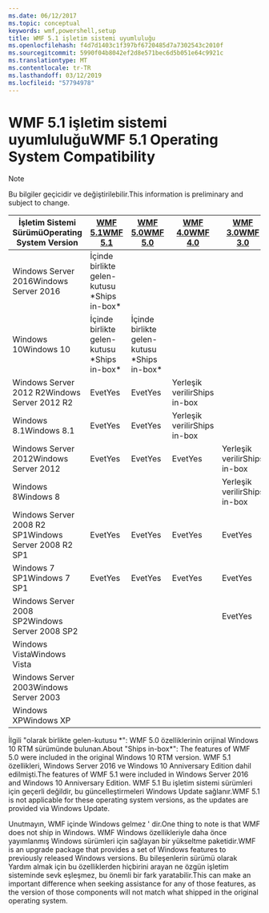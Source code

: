 ```yaml
---
ms.date: 06/12/2017
ms.topic: conceptual
keywords: wmf,powershell,setup
title: WMF 5.1 işletim sistemi uyumluluğu
ms.openlocfilehash: f4d7d1403c1f397bf6720485d7a7302543c2010f
ms.sourcegitcommit: 5990f04b8042ef2d8e571bec6d5b051e64c9921c
ms.translationtype: MT
ms.contentlocale: tr-TR
ms.lasthandoff: 03/12/2019
ms.locfileid: "57794978"
---
```

# <a name="wmf-51-operating-system-compatibility"></a><span data-ttu-id="804ff-103">WMF 5.1 işletim sistemi uyumluluğu</span><span class="sxs-lookup"><span data-stu-id="804ff-103">WMF 5.1 Operating System Compatibility</span></span>

> [!NOTE]
> <span data-ttu-id="804ff-104">Bu bilgiler geçicidir ve değiştirilebilir.</span><span class="sxs-lookup"><span data-stu-id="804ff-104">This information is preliminary and subject to change.</span></span>

| <span data-ttu-id="804ff-105">İşletim Sistemi Sürümü</span><span class="sxs-lookup"><span data-stu-id="804ff-105">Operating System Version</span></span> | [<span data-ttu-id="804ff-106">WMF 5.1</span><span class="sxs-lookup"><span data-stu-id="804ff-106">WMF 5.1</span></span>](https://aka.ms/wmf51download) | [<span data-ttu-id="804ff-107">WMF 5.0</span><span class="sxs-lookup"><span data-stu-id="804ff-107">WMF 5.0</span></span>](https://aka.ms/wmf5download) | [<span data-ttu-id="804ff-108">WMF 4.0</span><span class="sxs-lookup"><span data-stu-id="804ff-108">WMF 4.0</span></span>](https://aka.ms/wmf4download) |  [<span data-ttu-id="804ff-109">WMF 3.0</span><span class="sxs-lookup"><span data-stu-id="804ff-109">WMF 3.0</span></span>](https://aka.ms/wmf3download) | [<span data-ttu-id="804ff-110">WMF 2.0</span><span class="sxs-lookup"><span data-stu-id="804ff-110">WMF 2.0</span></span>](https://aka.ms/wmf2download) |
| ------------------------ | ----------- | ----------- | ----------- | ------------ |  ------------- |
| <span data-ttu-id="804ff-111">Windows Server 2016</span><span class="sxs-lookup"><span data-stu-id="804ff-111">Windows Server 2016</span></span> | <span data-ttu-id="804ff-112">İçinde birlikte gelen-kutusu \*</span><span class="sxs-lookup"><span data-stu-id="804ff-112">Ships in-box\*</span></span> |  |  |  |  |
| <span data-ttu-id="804ff-113">Windows 10</span><span class="sxs-lookup"><span data-stu-id="804ff-113">Windows 10</span></span> | <span data-ttu-id="804ff-114">İçinde birlikte gelen-kutusu \*</span><span class="sxs-lookup"><span data-stu-id="804ff-114">Ships in-box\*</span></span> | <span data-ttu-id="804ff-115">İçinde birlikte gelen-kutusu \*</span><span class="sxs-lookup"><span data-stu-id="804ff-115">Ships in-box\*</span></span>  | | | |
| <span data-ttu-id="804ff-116">Windows Server 2012 R2</span><span class="sxs-lookup"><span data-stu-id="804ff-116">Windows Server 2012 R2</span></span>| <span data-ttu-id="804ff-117">Evet</span><span class="sxs-lookup"><span data-stu-id="804ff-117">Yes</span></span> | <span data-ttu-id="804ff-118">Evet</span><span class="sxs-lookup"><span data-stu-id="804ff-118">Yes</span></span> | <span data-ttu-id="804ff-119">Yerleşik verilir</span><span class="sxs-lookup"><span data-stu-id="804ff-119">Ships in-box</span></span> |  |  |
| <span data-ttu-id="804ff-120">Windows 8.1</span><span class="sxs-lookup"><span data-stu-id="804ff-120">Windows 8.1</span></span> | <span data-ttu-id="804ff-121">Evet</span><span class="sxs-lookup"><span data-stu-id="804ff-121">Yes</span></span> | <span data-ttu-id="804ff-122">Evet</span><span class="sxs-lookup"><span data-stu-id="804ff-122">Yes</span></span> |  <span data-ttu-id="804ff-123">Yerleşik verilir</span><span class="sxs-lookup"><span data-stu-id="804ff-123">Ships in-box</span></span> |  |  |
| <span data-ttu-id="804ff-124">Windows Server 2012</span><span class="sxs-lookup"><span data-stu-id="804ff-124">Windows Server 2012</span></span> | <span data-ttu-id="804ff-125">Evet</span><span class="sxs-lookup"><span data-stu-id="804ff-125">Yes</span></span> | <span data-ttu-id="804ff-126">Evet</span><span class="sxs-lookup"><span data-stu-id="804ff-126">Yes</span></span> | <span data-ttu-id="804ff-127">Evet</span><span class="sxs-lookup"><span data-stu-id="804ff-127">Yes</span></span> |  <span data-ttu-id="804ff-128">Yerleşik verilir</span><span class="sxs-lookup"><span data-stu-id="804ff-128">Ships in-box</span></span> | |
| <span data-ttu-id="804ff-129">Windows 8</span><span class="sxs-lookup"><span data-stu-id="804ff-129">Windows 8</span></span> |  |  |  | <span data-ttu-id="804ff-130">Yerleşik verilir</span><span class="sxs-lookup"><span data-stu-id="804ff-130">Ships in-box</span></span> | |
| <span data-ttu-id="804ff-131">Windows Server 2008 R2 SP1</span><span class="sxs-lookup"><span data-stu-id="804ff-131">Windows Server 2008 R2 SP1</span></span> | <span data-ttu-id="804ff-132">Evet</span><span class="sxs-lookup"><span data-stu-id="804ff-132">Yes</span></span> | <span data-ttu-id="804ff-133">Evet</span><span class="sxs-lookup"><span data-stu-id="804ff-133">Yes</span></span> | <span data-ttu-id="804ff-134">Evet</span><span class="sxs-lookup"><span data-stu-id="804ff-134">Yes</span></span> |  <span data-ttu-id="804ff-135">Evet</span><span class="sxs-lookup"><span data-stu-id="804ff-135">Yes</span></span>| <span data-ttu-id="804ff-136">Yerleşik verilir</span><span class="sxs-lookup"><span data-stu-id="804ff-136">Ships in-box</span></span> |
| <span data-ttu-id="804ff-137">Windows 7 SP1</span><span class="sxs-lookup"><span data-stu-id="804ff-137">Windows 7 SP1</span></span>  | <span data-ttu-id="804ff-138">Evet</span><span class="sxs-lookup"><span data-stu-id="804ff-138">Yes</span></span> | <span data-ttu-id="804ff-139">Evet</span><span class="sxs-lookup"><span data-stu-id="804ff-139">Yes</span></span> | <span data-ttu-id="804ff-140">Evet</span><span class="sxs-lookup"><span data-stu-id="804ff-140">Yes</span></span> | <span data-ttu-id="804ff-141">Evet</span><span class="sxs-lookup"><span data-stu-id="804ff-141">Yes</span></span> | <span data-ttu-id="804ff-142">Yerleşik verilir</span><span class="sxs-lookup"><span data-stu-id="804ff-142">Ships in-box</span></span> |
| <span data-ttu-id="804ff-143">Windows Server 2008 SP2</span><span class="sxs-lookup"><span data-stu-id="804ff-143">Windows Server 2008 SP2</span></span> | | | | <span data-ttu-id="804ff-144">Evet</span><span class="sxs-lookup"><span data-stu-id="804ff-144">Yes</span></span> | <span data-ttu-id="804ff-145">Evet</span><span class="sxs-lookup"><span data-stu-id="804ff-145">Yes</span></span> |
| <span data-ttu-id="804ff-146">Windows Vista</span><span class="sxs-lookup"><span data-stu-id="804ff-146">Windows Vista</span></span> | | | | | <span data-ttu-id="804ff-147">Evet</span><span class="sxs-lookup"><span data-stu-id="804ff-147">Yes</span></span> |
| <span data-ttu-id="804ff-148">Windows Server 2003</span><span class="sxs-lookup"><span data-stu-id="804ff-148">Windows Server 2003</span></span>| | | |  | <span data-ttu-id="804ff-149">Evet</span><span class="sxs-lookup"><span data-stu-id="804ff-149">Yes</span></span> |
| <span data-ttu-id="804ff-150">Windows XP</span><span class="sxs-lookup"><span data-stu-id="804ff-150">Windows XP</span></span> | | | |  | <span data-ttu-id="804ff-151">Evet</span><span class="sxs-lookup"><span data-stu-id="804ff-151">Yes</span></span> |

<span data-ttu-id="804ff-152">İlgili "olarak birlikte gelen-kutusu \*": WMF 5.0 özelliklerinin orijinal Windows 10 RTM sürümünde bulunan.</span><span class="sxs-lookup"><span data-stu-id="804ff-152">About "Ships in-box\*": The features of WMF 5.0 were included in the original Windows 10 RTM version.</span></span>
<span data-ttu-id="804ff-153">WMF 5.1 özellikleri, Windows Server 2016 ve Windows 10 Anniversary Edition dahil edilmişti.</span><span class="sxs-lookup"><span data-stu-id="804ff-153">The features of WMF 5.1 were included in Windows Server 2016 and Windows 10 Anniversary Edition.</span></span>
<span data-ttu-id="804ff-154">WMF 5.1 Bu işletim sistemi sürümleri için geçerli değildir, bu güncelleştirmeleri Windows Update sağlanır.</span><span class="sxs-lookup"><span data-stu-id="804ff-154">WMF 5.1 is not applicable for these operating system versions, as the updates are provided via Windows Update.</span></span>

<span data-ttu-id="804ff-155">Unutmayın, WMF içinde Windows gelmez ' dir.</span><span class="sxs-lookup"><span data-stu-id="804ff-155">One thing to note is that WMF does not ship in Windows.</span></span>
<span data-ttu-id="804ff-156">WMF Windows özellikleriyle daha önce yayımlanmış Windows sürümleri için sağlayan bir yükseltme paketidir.</span><span class="sxs-lookup"><span data-stu-id="804ff-156">WMF is an upgrade package that provides a set of Windows features to previously released Windows versions.</span></span>
<span data-ttu-id="804ff-157">Bu bileşenlerin sürümü olarak Yardım almak için bu özelliklerden hiçbirini arayan ne özgün işletim sisteminde sevk eşleşmez, bu önemli bir fark yaratabilir.</span><span class="sxs-lookup"><span data-stu-id="804ff-157">This can make an important difference when seeking assistance for any of those features, as the version of those components will not match what shipped in the original operating system.</span></span>
